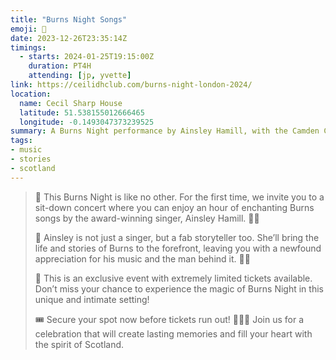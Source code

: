 ```yaml
---
title: "Burns Night Songs"
emoji: 🏴󠁧󠁢󠁳󠁣󠁴󠁿
date: 2023-12-26T23:35:14Z
timings:
  - starts: 2024-01-25T19:15:00Z
    duration: PT4H
    attending: [jp, yvette]
link: https://ceilidhclub.com/burns-night-london-2024/
location:
  name: Cecil Sharp House
  latitude: 51.538155012666465
  longitude: -0.1493047373239525
summary: A Burns Night performance by Ainsley Hamill, with the Camden Ceilidh Club.
tags:
- music
- stories
- scotland
---
```


> 🎵 This Burns Night is like no other. For the first time, we invite you to a sit-down concert where you can enjoy an hour of enchanting Burns songs by the award-winning singer, Ainsley Hamill. 🎤🎻
>
> 📖 Ainsley is not just a singer, but a fab storyteller too. She’ll bring the life and stories of Burns to the forefront, leaving you with a newfound appreciation for his music and the man behind it. 📜✨
>
> 🎫 This is an exclusive event with extremely limited tickets available. Don’t miss your chance to experience the magic of Burns Night in this unique and intimate setting!
>
> 🎟️ Secure your spot now before tickets run out! 🏃‍♂️💨 Join us for a celebration that will create lasting memories and fill your heart with the spirit of Scotland.
